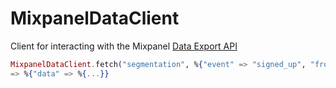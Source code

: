 MixpanelDataClient
==================

Client for interacting with the Mixpanel [Data Export API](https://mixpanel.com/docs/api-documentation/data-export-api)

```elixir
MixpanelDataClient.fetch("segmentation", %{"event" => "signed_up", "from_date" => "2011-08-07", "to_date" => "2011-08-09"}, {"key", "secret_key"})
=> %{"data" => %{...}}
```
